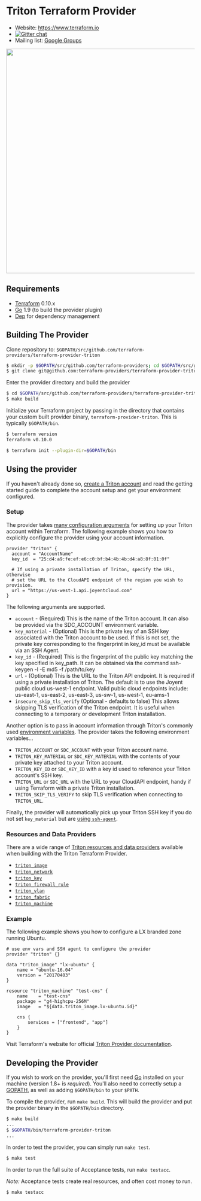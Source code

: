 Triton Terraform Provider
=========================

- Website: https://www.terraform.io
- [![Gitter chat](https://badges.gitter.im/hashicorp-terraform/Lobby.png)](https://gitter.im/hashicorp-terraform/Lobby)
- Mailing list: [Google Groups](http://groups.google.com/group/terraform-tool)

<img src="https://cdn.rawgit.com/hashicorp/terraform-website/master/content/source/assets/images/logo-hashicorp.svg" width="600px">

Requirements
------------

-	[Terraform](https://www.terraform.io/downloads.html) 0.10.x
-	[Go](https://golang.org/doc/install) 1.9 (to build the provider plugin)
-   [Dep](https://github.com/golang/dep#setup) for dependency management

Building The Provider
---------------------

Clone repository to: `$GOPATH/src/github.com/terraform-providers/terraform-provider-triton`

```sh
$ mkdir -p $GOPATH/src/github.com/terraform-providers; cd $GOPATH/src/github.com/terraform-providers
$ git clone git@github.com:terraform-providers/terraform-provider-triton
```

Enter the provider directory and build the provider

```sh
$ cd $GOPATH/src/github.com/terraform-providers/terraform-provider-triton
$ make build
```

Initialize your Terraform project by passing in the directory that contains your custom built provider binary, `terraform-provider-triton`. This is typically `$GOPATH/bin`.

```sh
$ terraform version
Terraform v0.10.0

$ terraform init --plugin-dir=$GOPATH/bin
```

Using the provider
------------------

If you haven't already done so, [create a Triton account](https://docs.joyent.com/public-cloud/getting-started) and read the getting started guide to complete the account setup and get your environment configured.

### Setup ###

The provider takes [many configuration arguments](https://www.terraform.io/docs/providers/triton/index.html#argument-reference) for setting up your Triton account within Terraform. The following example shows you how to explicitly configure the provider using your account information.

```hcl
provider "triton" {
  account = "AccountName"
  key_id  = "25:d4:a9:fe:ef:e6:c0:bf:b4:4b:4b:d4:a8:8f:01:0f"

  # If using a private installation of Triton, specify the URL, otherwise
  # set the URL to the CloudAPI endpoint of the region you wish to provision.
  url = "https://us-west-1.api.joyentcloud.com"
}
```

The following arguments are supported.

- `account` - (Required) This is the name of the Triton account. It can also be provided via the SDC_ACCOUNT environment variable.
- `key_material` - (Optional) This is the private key of an SSH key associated with the Triton account to be used. If this is not set, the private key corresponding to the fingerprint in key_id must be available via an SSH Agent.
- `key_id` - (Required) This is the fingerprint of the public key matching the key specified in key_path. It can be obtained via the command ssh-keygen -l -E md5 -f /path/to/key
- `url` - (Optional) This is the URL to the Triton API endpoint. It is required if using a private installation of Triton. The default is to use the Joyent public cloud us-west-1 endpoint. Valid public cloud endpoints include: us-east-1, us-east-2, us-east-3, us-sw-1, us-west-1, eu-ams-1
- `insecure_skip_tls_verify` (Optional - defaults to false) This allows skipping TLS verification of the Triton endpoint. It is useful when connecting to a temporary or development Triton installation.

Another option is to pass in account information through Triton's commonly used [environment variables](https://docs.joyent.com/public-cloud/api-access/cloudapi#environment-variables). The provider takes the following environment variables...

- `TRITON_ACCOUNT` or `SDC_ACCOUNT` with your Triton account name.
- `TRITON_KEY_MATERIAL` or `SDC_KEY_MATERIAL` with the contents of your private key attached to your Triton account.
- `TRITON_KEY_ID` or `SDC_KEY_ID` with a key id used to reference your Triton account's SSH key.
- `TRITON_URL` or `SDC_URL` with the URL to your CloudAPI endpoint, handy if using Terraform with a private Triton installation.
- `TRITON_SKIP_TLS_VERIFY` to skip TLS verification when connecting to `TRITON_URL`.

Finally, the provider will automatically pick up your Triton SSH key if you do not set `key_material` but are [using `ssh-agent`](https://docs.joyent.com/public-cloud/getting-started/ssh-keys).

### Resources and Data Providers ###

There are a wide range of [Triton resources and data providers](https://www.terraform.io/docs/providers/triton/index.html) available when building with the Triton Terraform Provider.

- [`triton_image`](https://www.terraform.io/docs/providers/triton/d/triton_image.html)
- [`triton_network`](https://www.terraform.io/docs/providers/triton/d/triton_network.html)
- [`triton_key`](https://www.terraform.io/docs/providers/triton/r/triton_key.html)
- [`triton_firewall_rule`](https://www.terraform.io/docs/providers/triton/r/triton_firewall_rule.html)
- [`triton_vlan`](https://www.terraform.io/docs/providers/triton/r/triton_vlan.html)
- [`triton_fabric`](https://www.terraform.io/docs/providers/triton/r/triton_fabric.html)
- [`triton_machine`](https://www.terraform.io/docs/providers/triton/r/triton_machine.html)

### Example ###

The following example shows you how to configure a LX branded zone running Ubuntu.

```hcl
# use env vars and SSH agent to configure the provider
provider "triton" {}

data "triton_image" "lx-ubuntu" {
    name = "ubuntu-16.04"
    version = "20170403"
}

resource "triton_machine" "test-cns" {
    name    = "test-cns"
    package = "g4-highcpu-256M"
    image   = "${data.triton_image.lx-ubuntu.id}"

    cns {
        services = ["frontend", "app"]
    }
}
```

Visit Terraform's website for official [Triton Provider documentation](https://www.terraform.io/docs/providers/triton/index.html).

Developing the Provider
-----------------------

If you wish to work on the provider, you'll first need [Go](http://www.golang.org) installed on your machine (version 1.8+ is *required*). You'll also need to correctly setup a [GOPATH](http://golang.org/doc/code.html#GOPATH), as well as adding `$GOPATH/bin` to your `$PATH`.

To compile the provider, run `make build`. This will build the provider and put the provider binary in the `$GOPATH/bin` directory.

```sh
$ make build
...
$ $GOPATH/bin/terraform-provider-triton
...
```

In order to test the provider, you can simply run `make test`.

```sh
$ make test
```

In order to run the full suite of Acceptance tests, run `make testacc`.

*Note:* Acceptance tests create real resources, and often cost money to run.

```sh
$ make testacc
```
